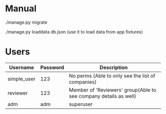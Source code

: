 # Manual
./manage.py migrate

./manage.py loaddata db.json (use it to load data from app fixtures)

# Users
| Username | Password | Description |
|--|--|--|
| simple_user | 123 | No perms (Able to only see the list of companies) |
| reviewer | 123 | Member of 'Reviewers' group(Able to see company details as well) |
| adm | adm | superuser |
